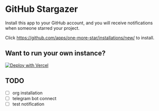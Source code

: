 # GitHub Stargazer

Install this app to your GitHub account, and you will receive notifications when someone starred your project.

Click https://github.com/apps/one-more-star/installations/new/ to install.

## Want to run your own instance?

[![Deploy with Vercel](https://vercel.com/button)](https://vercel.com/new/clone?repository-url=https%3A%2F%2Fgithub.com%2Fj178%2Fgithub-stargazer&project-name=github-stargazer&repository-name=github-stargazer)

## TODO

- [ ] org installation
- [ ] telegram bot connect
- [ ] test notification
